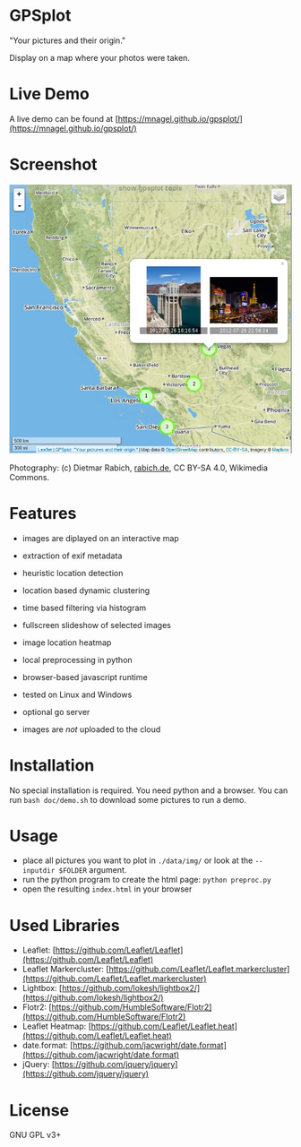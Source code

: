GPSplot
=======

"Your pictures and their origin."

Display on a map where your photos were taken.



Live Demo
=========

A live demo can be found at [https://mnagel.github.io/gpsplot/](https://mnagel.github.io/gpsplot/)



Screenshot
==========

![gpsplot screenshot](doc/gpsplot.png?raw=true "gpsplot screenshot")

Photography: (c) Dietmar Rabich, [rabich.de](http://rabich.de), CC BY-SA 4.0, Wikimedia Commons.


Features
========

* images are diplayed on an interactive map
* extraction of exif metadata
* heuristic location detection
* location based dynamic clustering
* time based filtering via histogram
* fullscreen slideshow of selected images
* image location heatmap

* local preprocessing in python
* browser-based javascript runtime
* tested on Linux and Windows
* optional go server
* images are *not* uploaded to the cloud



Installation
============

No special installation is required. You need python and a browser.
You can run `bash doc/demo.sh` to download some pictures to run a demo.



Usage
=====

* place all pictures you want to plot in `./data/img/` or look at the `--inputdir $FOLDER` argument.
* run the python program to create the html page: `python preproc.py`
* open the resulting `index.html` in your browser



Used Libraries
==============

* Leaflet: [https://github.com/Leaflet/Leaflet](https://github.com/Leaflet/Leaflet)
* Leaflet Markercluster: [https://github.com/Leaflet/Leaflet.markercluster](https://github.com/Leaflet/Leaflet.markercluster)
* Lightbox: [https://github.com/lokesh/lightbox2/](https://github.com/lokesh/lightbox2/)
* Flotr2: [https://github.com/HumbleSoftware/Flotr2](https://github.com/HumbleSoftware/Flotr2)
* Leaflet Heatmap: [https://github.com/Leaflet/Leaflet.heat](https://github.com/Leaflet/Leaflet.heat)
* date.format: [https://github.com/jacwright/date.format](https://github.com/jacwright/date.format)
* jQuery: [https://github.com/jquery/jquery](https://github.com/jquery/jquery)



License
=======

GNU GPL v3+

